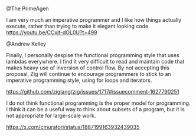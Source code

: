 @The PrimeAgen

I am very much an imperative programmer and I like how things actually execute, rather than trying to make it elegant looking code. <https://youtu.be/CCxjt-dOL0U?t=499>

@Andrew Kelley

Finally, I personally despise the functional programming style that uses lambdas everywhere. I find it very difficult to read and maintain code that makes heavy use of inversion of control flow. By not accepting this proposal, Zig will continue to encourage programmers to stick to an imperative programming style, using for loops and iterators.

<https://github.com/ziglang/zig/issues/1717#issuecomment-1627790251>

I do not think functional programming is the proper model for programming. I think it can be a useful way to think about subsets of a program, but it is not appropriate for large-scale work.

<https://x.com/cmuratori/status/1887199163932439035>
